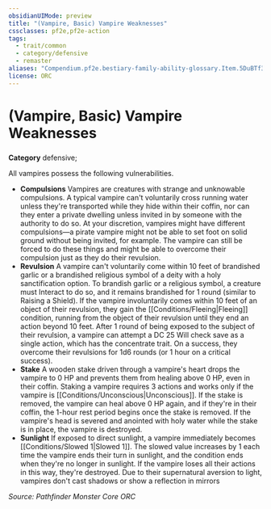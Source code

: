 ```yaml
---
obsidianUIMode: preview
title: "(Vampire, Basic) Vampire Weaknesses"
cssclasses: pf2e,pf2e-action
tags:
  - trait/common
  - category/defensive
  - remaster
aliases: "Compendium.pf2e.bestiary-family-ability-glossary.Item.5DuBTf37u88IrphJ"
license: ORC
---
```

# (Vampire, Basic) Vampire Weaknesses

### 

**Category** defensive; 




All vampires possess the following vulnerabilities.

*   **Compulsions** Vampires are creatures with strange and unknowable compulsions. A typical vampire can't voluntarily cross running water unless they're transported while they hide within their coffin, nor can they enter a private dwelling unless invited in by someone with the authority to do so. At your discretion, vampires might have different compulsions—a pirate vampire might not be able to set foot on solid ground without being invited, for example. The vampire can still be forced to do these things and might be able to overcome their compulsion just as they do their revulsion.
*   **Revulsion** A vampire can't voluntarily come within 10 feet of brandished garlic or a brandished religious symbol of a deity with a holy sanctification option. To brandish garlic or a religious symbol, a creature must Interact to do so, and it remains brandished for 1 round (similar to Raising a Shield). If the vampire involuntarily comes within 10 feet of an object of their revulsion, they gain the [[Conditions/Fleeing|Fleeing]] condition, running from the object of their revulsion until they end an action beyond 10 feet. After 1 round of being exposed to the subject of their revulsion, a vampire can attempt a DC 25 Will check save as a single action, which has the concentrate trait. On a success, they overcome their revulsions for 1d6 rounds (or 1 hour on a critical success).
*   **Stake** A wooden stake driven through a vampire's heart drops the vampire to 0 HP and prevents them from healing above 0 HP, even in their coffin. Staking a vampire requires 3 actions and works only if the vampire is [[Conditions/Unconscious|Unconscious]]. If the stake is removed, the vampire can heal above 0 HP again, and if they're in their coffin, the 1-hour rest period begins once the stake is removed. If the vampire's head is severed and anointed with holy water while the stake is in place, the vampire is destroyed.
*   **Sunlight** If exposed to direct sunlight, a vampire immediately becomes [[Conditions/Slowed 1|Slowed 1]]. The slowed value increases by 1 each time the vampire ends their turn in sunlight, and the condition ends when they're no longer in sunlight. If the vampire loses all their actions in this way, they're destroyed. Due to their supernatural aversion to light, vampires don't cast shadows or show a reflection in mirrors

*Source: Pathfinder Monster Core*
*ORC*